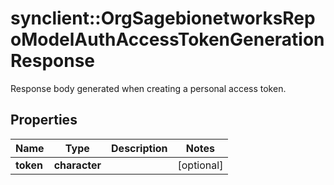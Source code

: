 # synclient::OrgSagebionetworksRepoModelAuthAccessTokenGenerationResponse

Response body generated when creating a personal access token.

## Properties
Name | Type | Description | Notes
------------ | ------------- | ------------- | -------------
**token** | **character** |  | [optional] 


